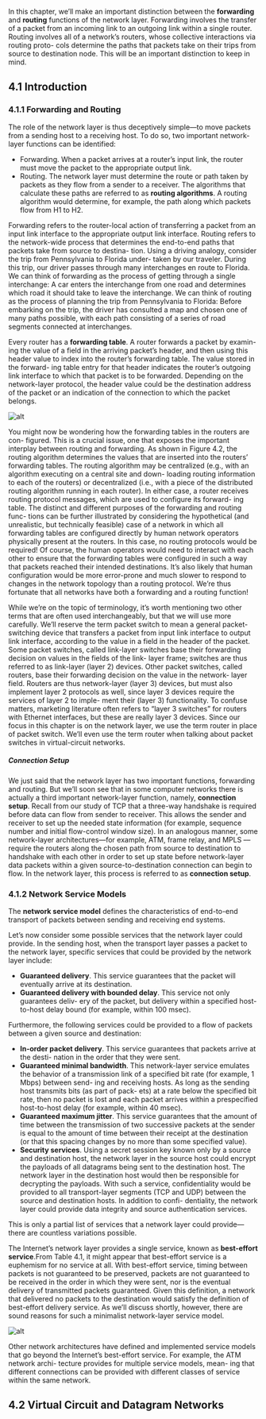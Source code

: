 In this chapter, we’ll make an important distinction between the __forwarding__ and __routing__ functions of the network layer. Forwarding involves the transfer of a packet from an incoming link to an outgoing link within a single router. Routing involves all of a network’s routers, whose collective interactions via routing proto- cols determine the paths that packets take on their trips from source to destination node. This will be an important distinction to keep in mind.

## 4.1 Introduction

### 4.1.1 Forwarding and Routing

The role of the network layer is thus deceptively simple—to move packets from a sending host to a receiving host. To do so, two important network-layer functions can be identified:

* Forwarding. When a packet arrives at a router’s input link, the router must move the packet to the appropriate output link.
* Routing. The network layer must determine the route or path taken by packets as they flow from a sender to a receiver. The algorithms that calculate these paths are referred to as __routing algorithms__. A routing algorithm would determine, for example, the path along which packets flow from H1 to H2.

Forwarding refers to the router-local action of transferring a packet from an input link interface to the appropriate output link interface. Routing refers to the network-wide process that determines the end-to-end paths that packets take from source to destina- tion. Using a driving analogy, consider the trip from Pennsylvania to Florida under- taken by our traveler. During this trip, our driver passes through many interchanges en route to Florida. We can think of forwarding as the process of getting through a single interchange: A car enters the interchange from one road and determines which road it should take to leave the interchange. We can think of routing as the process of planning the trip from Pennsylvania to Florida: Before embarking on the trip, the driver has consulted a map and chosen one of many paths possible, with each path consisting of a series of road segments connected at interchanges.

Every router has a __forwarding table__. A router forwards a packet by examin- ing the value of a field in the arriving packet’s header, and then using this header value to index into the router’s forwarding table. The value stored in the forward- ing table entry for that header indicates the router’s outgoing link interface to which that packet is to be forwarded. Depending on the network-layer protocol, the header value could be the destination address of the packet or an indication of the connection to which the packet belongs.

![alt](http://www.networkinginfoblog.com/contentsimages/Routing%20algorithms%20determine%20values%20in%20forwarding%20tables..JPG)

You might now be wondering how the forwarding tables in the routers are con- figured. This is a crucial issue, one that exposes the important interplay between routing and forwarding. As shown in Figure 4.2, the routing algorithm determines the values that are inserted into the routers’ forwarding tables. The routing algorithm may be centralized (e.g., with an algorithm executing on a central site and down- loading routing information to each of the routers) or decentralized (i.e., with a piece of the distributed routing algorithm running in each router). In either case, a router receives routing protocol messages, which are used to configure its forward- ing table. The distinct and different purposes of the forwarding and routing func- tions can be further illustrated by considering the hypothetical (and unrealistic, but technically feasible) case of a network in which all forwarding tables are configured directly by human network operators physically present at the routers. In this case, no routing protocols would be required! Of course, the human operators would need to interact with each other to ensure that the forwarding tables were configured in such a way that packets reached their intended destinations. It’s also likely that human configuration would be more error-prone and much slower to respond to changes in the network topology than a routing protocol. We’re thus fortunate that all networks have both a forwarding and a routing function!

While we’re on the topic of terminology, it’s worth mentioning two other terms that are often used interchangeably, but that we will use more carefully. We’ll reserve the term packet switch to mean a general packet-switching device that transfers a packet from input link interface to output link interface, according to the value in a field in the header of the packet. Some packet switches, called link-layer switches base their forwarding decision on values in the fields of the link- layer frame; switches are thus referred to as link-layer (layer 2) devices. Other packet switches, called routers, base their forwarding decision on the value in the network- layer field. Routers are thus network-layer (layer 3) devices, but must also implement layer 2 protocols as well, since layer 3 devices require the services of layer 2 to imple- ment their (layer 3) functionality.  To confuse matters, marketing literature often refers to “layer 3 switches” for routers with Ethernet interfaces, but these are really layer 3 devices. Since our focus in this chapter is on the network layer, we use the term router in place of packet switch. We’ll even use the term router when talking about packet switches in virtual-circuit networks.

##### Connection Setup
We just said that the network layer has two important functions, forwarding and routing. But we’ll soon see that in some computer networks there is actually a third important network-layer function, namely, __connection setup__. Recall from our study of TCP that a three-way handshake is required before data can flow from sender to receiver. This allows the sender and receiver to set up the needed state information (for example, sequence number and initial flow-control window size). In an analogous manner, some network-layer architectures—for example, ATM, frame relay, and MPLS ––require the routers along the chosen path from source to destination to handshake with each other in order to set up state before network-layer data packets within a given source-to-destination connection can begin to flow. In the network layer, this process is referred to as __connection setup__.

### 4.1.2 Network Service Models
The __network service model__ defines the characteristics of end-to-end transport of packets between sending and receiving end systems.

Let’s now consider some possible services that the network layer could provide. In the sending host, when the transport layer passes a packet to the network layer, specific services that could be provided by the network layer include:

* __Guaranteed delivery__. This service guarantees that the packet will eventually arrive at its destination.
* __Guaranteed delivery with bounded delay__. This service not only guarantees deliv- ery of the packet, but delivery within a specified host-to-host delay bound (for example, within 100 msec).

Furthermore, the following services could be provided to a flow of packets between a given source and destination:
* __In-order packet delivery__. This service guarantees that packets arrive at the desti- nation in the order that they were sent.
* __Guaranteed minimal bandwidth__. This network-layer service emulates the behavior of a transmission link of a specified bit rate (for example, 1 Mbps) between send- ing and receiving hosts. As long as the sending host transmits bits (as part of pack- ets) at a rate below the specified bit rate, then no packet is lost and each packet arrives within a prespecified host-to-host delay (for example, within 40 msec).
* __Guaranteed maximum jitter__. This service guarantees that the amount of time between the transmission of two successive packets at the sender is equal to the amount of time between their receipt at the destination (or that this spacing changes by no more than some specified value).
* __Security services__. Using a secret session key known only by a source and destination host, the network layer in the source host could encrypt the payloads of all datagrams being sent to the destination host. The network layer in the destination host would then be responsible for decrypting the payloads. With such a service, confidentiality would be provided to all transport-layer segments (TCP and UDP) between the source and destination hosts. In addition to confi- dentiality, the network layer could provide data integrity and source authentication services.

This is only a partial list of services that a network layer could provide—there are countless variations possible.

The Internet’s network layer provides a single service, known as __best-effort service__.From Table 4.1, it might appear that best-effort service is a euphemism for no service at all. With best-effort service, timing between packets is not guaranteed to be preserved, packets are not guaranteed to be received in the order in which they were sent, nor is the eventual delivery of transmitted packets guaranteed. Given this definition, a network that delivered no packets to the destination would satisfy the definition of best-effort delivery service. As we’ll discuss shortly, however, there are sound reasons for such a minimalist network-layer service model.

![alt](http://www.networkinginfoblog.com/contentsimages/Internet%20ATM%20CBR%20and%20ATM%20ABR%20service%20models.JPG)

Other network architectures have defined and implemented service models that go beyond the Internet’s best-effort service. For example, the ATM network archi- tecture provides for multiple service models, mean- ing that different connections can be provided with different classes of service within the same network. 

## 4.2 Virtual Circuit and Datagram Networks





